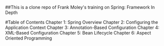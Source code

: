 ##This is a clone repo of Frank Moley's training on Spring: Framework In Depth

#Table of Contents
Chapter 1: Spring Overview
Chapter 2: Configuring the Application Context
Chapter 3: Annotation-Based Configuration
Chapter 4: XML-Based Configuration
Chapter 5: Bean Lifecycle
Chapter 6: Aspect Oriented Programming
